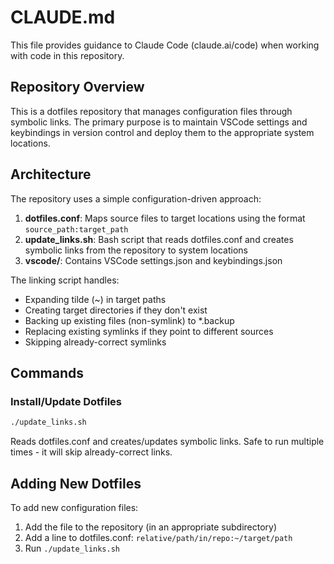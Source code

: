 # CLAUDE.md

This file provides guidance to Claude Code (claude.ai/code) when working with code in this repository.

## Repository Overview

This is a dotfiles repository that manages configuration files through symbolic links. The primary purpose is to maintain VSCode settings and keybindings in version control and deploy them to the appropriate system locations.

## Architecture

The repository uses a simple configuration-driven approach:

1. **dotfiles.conf**: Maps source files to target locations using the format `source_path:target_path`
2. **update_links.sh**: Bash script that reads dotfiles.conf and creates symbolic links from the repository to system locations
3. **vscode/**: Contains VSCode settings.json and keybindings.json

The linking script handles:
- Expanding tilde (~) in target paths
- Creating target directories if they don't exist
- Backing up existing files (non-symlink) to *.backup
- Replacing existing symlinks if they point to different sources
- Skipping already-correct symlinks

## Commands

### Install/Update Dotfiles
```bash
./update_links.sh
```
Reads dotfiles.conf and creates/updates symbolic links. Safe to run multiple times - it will skip already-correct links.

## Adding New Dotfiles

To add new configuration files:
1. Add the file to the repository (in an appropriate subdirectory)
2. Add a line to dotfiles.conf: `relative/path/in/repo:~/target/path`
3. Run `./update_links.sh`
